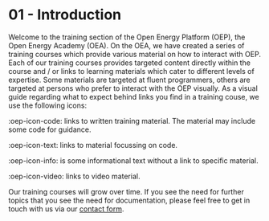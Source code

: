 # 01 - Introduction

Welcome to the training section of the Open Energy Platform (OEP), the Open Energy Academy (OEA). On the OEA, we have created a series of training courses which provide various material on how to interact with OEP.  Each of our training courses provides targeted content directly within the course and / or links to learning materials which cater to different levels of expertise. Some materials are targeted at fluent programmers, others are targeted at persons who prefer to interact with the OEP visually. 
As a visual guide regarding what to expect behind links you find in a training couse, we use the following icons:

:oep-icon-code: links to written training material. The material may include some code for guidance.

:oep-icon-text: links to material focussing on code.

:oep-icon-info: is some informational text without a link to specific material.

:oep-icon-video: links to video material.

Our training courses will grow over time. If you see the need for further topics that you see the need for documentation, please feel free to get in touch with us via our [contact form](https://openenergy-platform.org/contact/).
